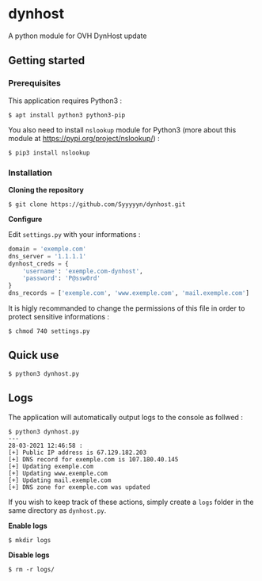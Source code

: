 # dynhost

A python module for OVH DynHost update

## Getting started

### Prerequisites

This application requires Python3 :

```
$ apt install python3 python3-pip
```

You also need to install `nslookup` module for Python3 (more about this module at https://pypi.org/project/nslookup/) :

```
$ pip3 install nslookup
```

### Installation

**Cloning the repository**

```
$ git clone https://github.com/Syyyyyn/dynhost.git
```

**Configure**

Edit `settings.py` with your informations :

```python
domain = 'exemple.com'
dns_server = '1.1.1.1'
dynhost_creds = {
    'username': 'exemple.com-dynhost',
    'password': 'P@ssw0rd'
}
dns_records = ['exemple.com', 'www.exemple.com', 'mail.exemple.com']
```

It is higly recommanded to change the permissions of this file in order to protect sensitive informations :

```
$ chmod 740 settings.py
```

## Quick use

```
$ python3 dynhost.py
```

## Logs

The application will automatically output logs to the console as follwed :

```
$ python3 dynhost.py
---
28-03-2021 12:46:58 :
[+] Public IP address is 67.129.182.203
[+] DNS record for exemple.com is 107.180.40.145
[+] Updating exemple.com
[+] Updating www.exemple.com
[+] Updating mail.exemple.com
[+] DNS zone for exemple.com was updated
```

If you wish to keep track of these actions, simply create a `logs` folder in the same directory as `dynhost.py`.

**Enable logs**

```
$ mkdir logs
```

**Disable logs**

```
$ rm -r logs/
```
